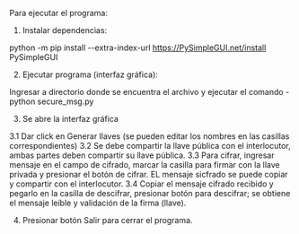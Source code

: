 Para ejecutar el programa:

1. Instalar dependencias:

python -m pip install --extra-index-url https://PySimpleGUI.net/install PySimpleGUI

2. Ejecutar programa (interfaz gráfica):

Ingresar a directorio donde se encuentra el archivo y ejecutar el comando - 
python secure_msg.py

3. Se abre la interfaz gráfica

3.1 Dar click en Generar llaves (se pueden editar los nombres en las casillas correspondientes)
3.2 Se debe compartir la llave pública con el interlocutor, ambas partes deben compartir su llave pública.
3.3 Para cifrar, ingresar mensaje en el campo de cifrado, marcar la casilla para firmar con la llave privada y presionar el botón de cifrar. EL mensaje sicfrado se puede copiar y compartir con el interlocutor.
3.4 Copiar el mensaje cifrado recibido y pegarlo en la casilla de descifrar, presionar botón para descifrar; se obtiene el mensaje leíble y validación de la firma (llave).

4. Presionar botón Salir para cerrar el programa.
